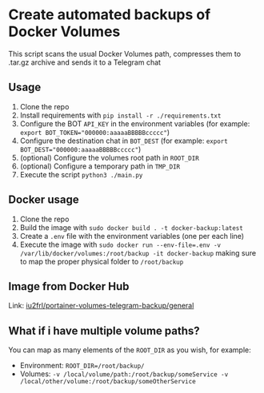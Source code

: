# Create automated backups of Docker Volumes

This script scans the usual Docker Volumes path, compresses them to .tar.gz archive and sends it to a Telegram chat

## Usage

1. Clone the repo
2. Install requirements with `pip install -r ./requirements.txt`
3. Configure the BOT `API_KEY` in the environment variables (for example: `export BOT_TOKEN="000000:aaaaaBBBBBccccc"`)
4. Configure the destination chat in `BOT_DEST` (for example: `export BOT_DEST="000000:aaaaaBBBBBccccc"`)
5. (optional) Configure the volumes root path in `ROOT_DIR`
6. (optional) Configure a temporary path in `TMP_DIR` 
7. Execute the script `python3 ./main.py`

## Docker usage

1. Clone the repo
2. Build the image with `sudo docker build . -t docker-backup:latest`
3. Create a `.env` file with the environment variables (one per each line)
4. Execute the image with `sudo docker run --env-file=.env -v /var/lib/docker/volumes:/root/backup -it docker-backup` making sure to map the proper physical folder to `/root/backup`

## Image from Docker Hub

Link: [iu2frl/portainer-volumes-telegram-backup/general](https://hub.docker.com/repository/docker/iu2frl/portainer-volumes-telegram-backup/general)

## What if i have multiple volume paths?

You can map as many elements of the `ROOT_DIR` as you wish, for example:
- Environment: `ROOT_DIR=/root/backup/`
- Volumes: `-v /local/volume/path:/root/backup/someService -v /local/other/volume:/root/backup/someOtherService`
